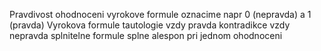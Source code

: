 Pravdivost ohodnoceni vyrokove formule oznacime napr 0 (nepravda) a 1 (pravda)
Vyrokova formule
	tautologie
		vzdy pravda
	kontradikce
		vzdy nepravda
	splnitelne formule
		splne alespon pri jednom ohodnoceni